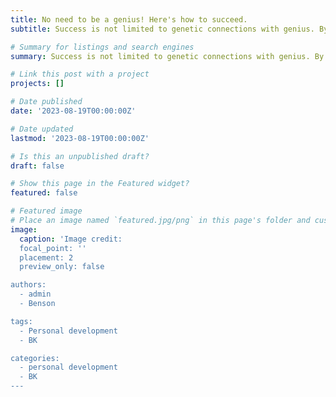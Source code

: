 ```yaml
---
title: No need to be a genius! Here's how to succeed.
subtitle: Success is not limited to genetic connections with genius. By following certain principles of life, you can improve the quality of your work.

# Summary for listings and search engines
summary: Success is not limited to genetic connections with genius. By following certain principles of life, you can improve the quality of your work.

# Link this post with a project
projects: []

# Date published
date: '2023-08-19T00:00:00Z'

# Date updated
lastmod: '2023-08-19T00:00:00Z'

# Is this an unpublished draft?
draft: false

# Show this page in the Featured widget?
featured: false

# Featured image
# Place an image named `featured.jpg/png` in this page's folder and customize its options here.
image:
  caption: 'Image credit:
  focal_point: ''
  placement: 2
  preview_only: false

authors:
  - admin
  - Benson

tags:
  - Personal development
  - BK

categories:
  - personal development
  - BK
---
```



